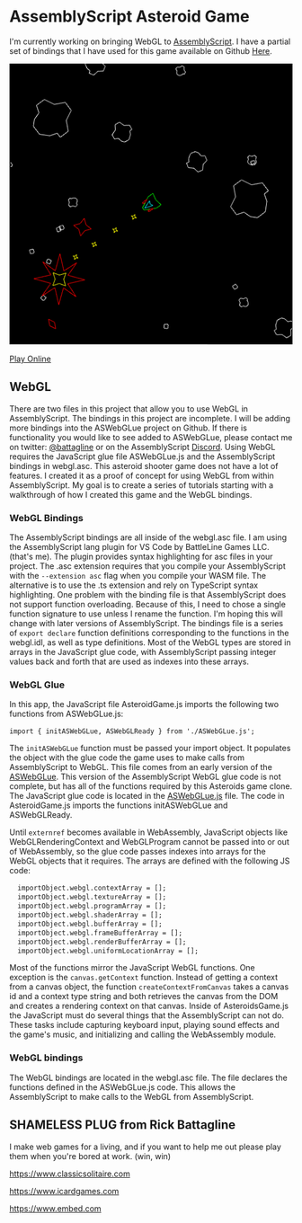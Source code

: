 # AssemblyScript Asteroid Game
I'm currently working on bringing WebGL to [AssemblyScript](https://www.assemblyscript.org/).  I have a partial set of bindings that I have used for this game available on Github [Here](https://github.com/battlelinegames/ASWebGLue).

![alt text](https://github.com/battlelinegames/AssemblyScriptAsteroids/blob/master/images/AssemblyScriptAsteroids.png?raw=true "AssemblyScript Asteroids Game")

[Play Online](https://embed.com/wasm/asteroid.html)

## WebGL
There are two files in this project that allow you to use WebGL in AssemblyScript.  The bindings in this project are incomplete.  I will be adding more bindings into the ASWebGLue project on Github.  If there is functionality you would like to see added to ASWebGLue, please contact me on twitter: [@battagline](https://twitter.com/battagline) or on the AssemblyScript [Discord](https://discord.gg/hvadbD).  Using WebGL requires the JavaScript glue file ASWebGLue.js and the AssemblyScript bindings in webgl.asc.  This asteroid shooter game does not have a lot of features.  I created it as a proof of concept for using WebGL from within AssemblyScript.  My goal is to create a series of tutorials starting with a walkthrough of how I created this game and the WebGL bindings.

### WebGL Bindings
The AssemblyScript bindings are all inside of the webgl.asc file.  I am using the AssemblyScript lang plugin for VS Code by BattleLine Games LLC. (that's me).  The plugin provides syntax highlighting for asc files in your project.  The .asc extension requires that you compile your AssemblyScript with the ```--extension asc``` flag when you compile your WASM file. The alternative is to use the .ts extension and rely on TypeScript syntax highlighting. One problem with the binding file is that AssemblyScript does not support function overloading.  Because of this, I need to chose a single function signature to use unless I rename the function.  I'm hoping this will change with later versions of AssemblyScript. The bindings file is a series of ```export declare``` function definitions corresponding to the functions in the webgl.idl, as well as type definitions.  Most of the WebGL types are stored in arrays in the JavaScript glue code, with AssemblyScript passing integer values back and forth that are used as indexes into these arrays.

### WebGL Glue
In this app, the JavaScript file AsteroidGame.js imports the following two functions from ASWebGLue.js:
```
import { initASWebGLue, ASWebGLReady } from './ASWebGLue.js';
```

The ```initASWebGLue``` function must be passed your import object.  It populates the object with the glue code the game uses to make calls from AssemblyScript to WebGL.  This file comes from an early version of the [ASWebGLue](https://github.com/battlelinegames/ASWebGLue).  This version of the AssemblyScript WebGL glue code is not complete, but has all of the functions required by this Asteroids game clone.  The JavaScript glue code is located in the [ASWebGLue.js](https://github.com/battlelinegames/AssemblyScriptAsteroids/blob/master/src/ASWebGLue.js) file.  The code in AsteroidGame.js imports the functions initASWebGLue and ASWebGLReady.  

Until ```externref``` becomes available in WebAssembly, JavaScript objects like WebGLRenderingContext and WebGLProgram cannot be passed into or out of WebAssembly, so the glue code passes indexes into arrays for the WebGL objects that it requires.  The arrays are defined with the following JS code:
```
  importObject.webgl.contextArray = [];
  importObject.webgl.textureArray = [];
  importObject.webgl.programArray = [];
  importObject.webgl.shaderArray = [];
  importObject.webgl.bufferArray = [];
  importObject.webgl.frameBufferArray = [];
  importObject.webgl.renderBufferArray = [];
  importObject.webgl.uniformLocationArray = [];

```
Most of the functions mirror the JavaScript WebGL functions.  One exception is the ```canvas.getContext``` function.  Instead of getting a context from a canvas object, the function ```createContextFromCanvas``` takes a canvas id and a context type string and both retrieves the canvas from the DOM and creates a rendering context on that canvas.  Inside of AsteroidsGame.js the JavaScript must do several things that the AssemblyScript can not do.  These tasks include capturing keyboard input, playing sound effects and the game's music, and initializing and calling the WebAssembly module.

### WebGL bindings

The WebGL bindings are located in the webgl.asc file.  The file declares the functions defined in the ASWebGLue.js code.  This allows the AssemblyScript to make calls to the WebGL from AssemblyScript.

## SHAMELESS PLUG from Rick Battagline            

I make web games for a living, and if you want to help me out please play them when you're bored at work. (win, win)                                  

https://www.classicsolitaire.com                             

https://www.icardgames.com                                    

https://www.embed.com                                         

